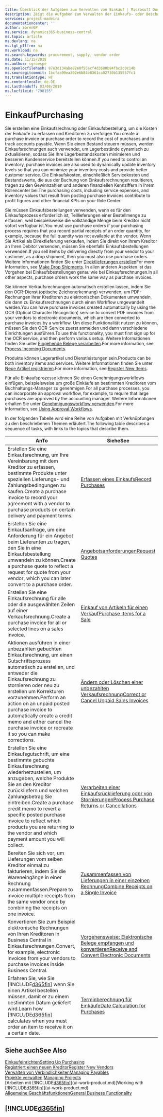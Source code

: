 ```yaml
---
title: Überblick der Aufgaben zum Verwalten von Einkauf | Microsoft Docs
description: Zeigt die Aufgaben zum Verwalten der Einkaufs- oder Beschaffungsvorgänge, einschließlich das Vorgehen bei Einkaufsrechnungen und Bestellungen.
services: project-madeira
documentationcenter: ''
author: SorenGP
ms.service: dynamics365-business-central
ms.topic: article
ms.devlang: na
ms.tgt_pltfrm: na
ms.workload: na
ms.search.keywords: procurement, supply, vendor order
ms.date: 11/15/2018
ms.author: sgroespe
ms.openlocfilehash: 87e3d134abe82e0f55acf4d3680b84fbc2c0c14b
ms.sourcegitcommit: 1bcfaa99ea302e6b84b8361ca02730b135557fc1
ms.translationtype: HT
ms.contentlocale: de-DE
ms.lasthandoff: 03/08/2019
ms.locfileid: "798155"
---
```

# <a name="purchasing"></a><span data-ttu-id="d3bd2-103">Einkauf</span><span class="sxs-lookup"><span data-stu-id="d3bd2-103">Purchasing</span></span>
<span data-ttu-id="d3bd2-104">Sie erstellen eine Einkaufsrechnung oder Einkaufsbestellung, um die Kosten der Einkäufe zu erfassen und Kreditoren zu verfolgen.</span><span class="sxs-lookup"><span data-stu-id="d3bd2-104">You create a purchase invoice or purchase order to record the cost of purchases and to track accounts payable.</span></span> <span data-ttu-id="d3bd2-105">Wenn Sie einen Bestand steuern müssen, werden Einkaufsrechnungen auch verwendet, um Lagerbestände dynamisch zu aktualisieren, sodass Sie Ihre Lagerbestandskosten minimieren und besseren Kundenservice bereitstellen können.</span><span class="sxs-lookup"><span data-stu-id="d3bd2-105">If you need to control an inventory, purchase invoices are also used to dynamically update inventory levels so that you can minimize your inventory costs and provide better customer service.</span></span> <span data-ttu-id="d3bd2-106">Die Einkaufskosten, einschließlich Servicekosten und Bestandswerte, die aus der Buchung von Einkaufsrechnungen resultieren, tragen zu den Gewinnzahlen und anderen finanziellen Kennziffern in Ihrem Rollencenter bei.</span><span class="sxs-lookup"><span data-stu-id="d3bd2-106">The purchasing costs, including service expenses, and inventory values that result from posting purchase invoices contribute to profit figures and other financial KPIs on your Role Center.</span></span>

<span data-ttu-id="d3bd2-107">Sie müssen Einkaufsbestellungen verwenden, wenn es für den Einkaufsprozess erforderlich ist, Teillieferungen einer Bestellmenge zu erfassen, weil beispielsweise die vollständige Menge beim Kreditor nicht sofort verfügbar ist.</span><span class="sxs-lookup"><span data-stu-id="d3bd2-107">You must use purchase orders if your purchasing process requires that you record partial receipts of an order quantity, for example, because the full quantity was not available at the vendor.</span></span> <span data-ttu-id="d3bd2-108">Wenn Sie Artikel als Direktlieferung verkaufen, indem Sie direkt von Ihrem Kreditor an Ihren Debitor versenden, müssen Sie ebenfalls Einkaufsbestellungen verwenden.</span><span class="sxs-lookup"><span data-stu-id="d3bd2-108">If you sell items by delivering directly from your vendor to your customer, as a drop shipment, then you must also use purchase orders.</span></span> <span data-ttu-id="d3bd2-109">Weitere Informationen finden Sie unter [Direktlieferungen erstellen](sales-how-drop-shipment.md)</span><span class="sxs-lookup"><span data-stu-id="d3bd2-109">For more information, see [Make Drop Shipments](sales-how-drop-shipment.md).</span></span> <span data-ttu-id="d3bd2-110">In allen anderen Aspekten ist das Vorgehen bei Einkaufsbestellungen genau wie bei Einkaufsrechnungen.</span><span class="sxs-lookup"><span data-stu-id="d3bd2-110">In all other aspects, purchase orders work the same way as purchase invoices.</span></span>

<span data-ttu-id="d3bd2-111">Sie können Verkaufsrechnungen automatisch erstellen lassen, indem Sie den OCR-Dienst (optische Zeichenerkennung) verwenden, um PDF-Rechnungen Ihrer Kreditoren zu elektronischen Dokumenten umwandeln, die dann zu Einkaufsrechnungen durch einen Workflow umgewandelt werden.</span><span class="sxs-lookup"><span data-stu-id="d3bd2-111">You can have purchase invoices created automatically by using the OCR (Optical Character Recognition) service to convert PDF invoices from your vendors to electronic documents, which are then converted to purchase invoices by a workflow.</span></span> <span data-ttu-id="d3bd2-112">Um diese Funktionalität nutzen zu können, müssen Sie den OCR-Service zuerst anmelden und dann verschiedene Einrichtungen ausführen.</span><span class="sxs-lookup"><span data-stu-id="d3bd2-112">To use this functionality, you must first sign up for the OCR service, and then perform various setup.</span></span> <span data-ttu-id="d3bd2-113">Weitere Informationen finden Sie unter [Eingehende Belege verarbeiten](across-process-income-documents.md).</span><span class="sxs-lookup"><span data-stu-id="d3bd2-113">For more information, see [Process Incoming Documents](across-process-income-documents.md).</span></span>      

<span data-ttu-id="d3bd2-114">Produkte können Lagerartikel und Dienstleistungen sein.</span><span class="sxs-lookup"><span data-stu-id="d3bd2-114">Products can be both inventory items and services.</span></span> <span data-ttu-id="d3bd2-115">Weitere Informationen finden Sie unter [Neue Artikel registrieren](inventory-how-register-new-items.md).</span><span class="sxs-lookup"><span data-stu-id="d3bd2-115">For more information, see [Register New Items](inventory-how-register-new-items.md).</span></span>

<span data-ttu-id="d3bd2-116">Für alle Einkaufsprozesse können Sie einen Genehmigungsworkflows einfügen, beispielsweise um große Einkäufe an bestimmten Kreditoren vom Buchhaltungs-Manager zu genehmigen.</span><span class="sxs-lookup"><span data-stu-id="d3bd2-116">For all purchase processes, you can incorporate an approval workflow, for example, to require that large purchases are approved by the accounting manager.</span></span> <span data-ttu-id="d3bd2-117">Weitere Informationen erhalten Sie unter [Genehmigungsworkflow verwenden](across-how-use-approval-workflows.md).</span><span class="sxs-lookup"><span data-stu-id="d3bd2-117">For more information, see [Using Approval Workflows](across-how-use-approval-workflows.md).</span></span>

<span data-ttu-id="d3bd2-118">In der folgenden Tabelle wird eine Reihe von Aufgaben mit Verknüpfungen zu den beschriebenen Themen erläutert.</span><span class="sxs-lookup"><span data-stu-id="d3bd2-118">The following table describes a sequence of tasks, with links to the topics that describe them.</span></span>

| <span data-ttu-id="d3bd2-119">An</span><span class="sxs-lookup"><span data-stu-id="d3bd2-119">To</span></span> | <span data-ttu-id="d3bd2-120">Siehe</span><span class="sxs-lookup"><span data-stu-id="d3bd2-120">See</span></span> |
| --- | --- |
| <span data-ttu-id="d3bd2-121">Erstellen Sie eine Einkaufsrechnung, um Ihre Vereinbarung mit dem Kreditor zu erfassen, bestimmte Produkte unter speziellen Lieferungs- und Zahlungsbedingungen zu kaufen.</span><span class="sxs-lookup"><span data-stu-id="d3bd2-121">Create a purchase invoice to record your agreement with a vendor to purchase products on certain delivery and payment terms.</span></span> |[<span data-ttu-id="d3bd2-122">Erfassen eines Einkaufs</span><span class="sxs-lookup"><span data-stu-id="d3bd2-122">Record Purchases</span></span>](purchasing-how-record-purchases.md) |
|<span data-ttu-id="d3bd2-123">Erstellen Sie eine Einkaufsanfrage, um eine Anforderung für ein Angebot beim Lieferanten zu tragen, den Sie in eine Einkaufsbestellung umwandeln zu können.</span><span class="sxs-lookup"><span data-stu-id="d3bd2-123">Create a purchase quote to reflect a request for quote from your vendor, which you can later convert to a purchase order.</span></span>|[<span data-ttu-id="d3bd2-124">Angebotsanforderungen</span><span class="sxs-lookup"><span data-stu-id="d3bd2-124">Request Quotes</span></span>](purchasing-how-request-quotes.md)|
| <span data-ttu-id="d3bd2-125">Erstellen Sie eine Einkaufsrechnung für alle oder die ausgewählten Zeilen auf einer Verkaufsrechnung.</span><span class="sxs-lookup"><span data-stu-id="d3bd2-125">Create a purchase invoice for all or selected lines on a sales invoice.</span></span> |[<span data-ttu-id="d3bd2-126">Einkauf von Artikeln für einen Verkauf</span><span class="sxs-lookup"><span data-stu-id="d3bd2-126">Purchase Items for a Sale</span></span>](purchasing-how-purchase-products-sale.md) |
| <span data-ttu-id="d3bd2-127">Aktionen ausführen in einer unbezahlten gebuchten Einkaufsrechnung, um einen Gutschriftsprozess automatisch zu erstellen, und entweder die Einkaufsrechnung zu stornieren oder neu zu erstellen um Korrekturen vorzunehmen.</span><span class="sxs-lookup"><span data-stu-id="d3bd2-127">Perform an action on an unpaid posted purchase invoice to automatically create a credit memo and either cancel the purchase invoice or recreate it so you can make corrections.</span></span> |[<span data-ttu-id="d3bd2-128">Ändern oder Löschen einer unbezahlten Verkaufsrechnung</span><span class="sxs-lookup"><span data-stu-id="d3bd2-128">Correct or Cancel Unpaid Sales Invoices</span></span>](purchasing-how-correct-cancel-unpaid-purchase-invoices.md) |
| <span data-ttu-id="d3bd2-129">Erstellen Sie eine Einkaufsgutschrift, um eine bestimmte gebuchte Einkaufsrechnung wiederherzustellen, um anzugeben, welche Produkte Sie an den Kreditor zurückliefern und welchen Zahlungsbetrag Sie eintreiben.</span><span class="sxs-lookup"><span data-stu-id="d3bd2-129">Create a purchase credit memo to revert a specific posted purchase invoice to reflect which products you are returning to the vendor and which payment amount you will collect.</span></span> |[<span data-ttu-id="d3bd2-130">Verarbeiten einer Einkaufsrücklieferung oder von Stornierungen</span><span class="sxs-lookup"><span data-stu-id="d3bd2-130">Process Purchase Returns or Cancellations</span></span>](purchasing-how-register-new-vendors.md) |
|<span data-ttu-id="d3bd2-131">Bereiten Sie sich vor, um Lieferungen vom selben Kreditor einmal zu fakturieren, indem Sie die Wareneingänge in einer Rechnung zusammenfassen.</span><span class="sxs-lookup"><span data-stu-id="d3bd2-131">Prepare to invoice multiple receipts from the same vendor once by combining the receipts on one invoice.</span></span>|[<span data-ttu-id="d3bd2-132">Zusammenfassen von Lieferungen in einer einzelnen Rechnung</span><span class="sxs-lookup"><span data-stu-id="d3bd2-132">Combine Receipts on a Single Invoice</span></span>](purchasing-how-to-combine-receipts.md)|
|<span data-ttu-id="d3bd2-133">Konvertieren Sie zum Beispiel elektronische Rechnungen von Ihren Kreditoren in Business Central in Einkaufsrechnungen.</span><span class="sxs-lookup"><span data-stu-id="d3bd2-133">Convert, for example, electronic invoices from your vendors to purchase invoices inside Business Central.</span></span>|[<span data-ttu-id="d3bd2-134">Vorgehensweise: Elektronische Belege empfangen und konvertieren</span><span class="sxs-lookup"><span data-stu-id="d3bd2-134">Receive and Convert Electronic Documents</span></span>](purchasing-how-to-receive-and-convert-electronic-documents.md)|
| <span data-ttu-id="d3bd2-135">Erfahren Sie, wie Sie [!INCLUDE[d365fin](includes/d365fin_md.md)] wenn Sie einen Artikel bestellen müssen, damit er zu einem bestimmten Datum geliefert wird.</span><span class="sxs-lookup"><span data-stu-id="d3bd2-135">Learn how [!INCLUDE[d365fin](includes/d365fin_md.md)] calculates when you must order an item to receive it on a certain date.</span></span>|[<span data-ttu-id="d3bd2-136">Terminberechnung für Einkäufe</span><span class="sxs-lookup"><span data-stu-id="d3bd2-136">Date Calculation for Purchases</span></span>](purchasing-date-calculation-for-purchases.md)|

## <a name="see-also"></a><span data-ttu-id="d3bd2-137">Siehe auch</span><span class="sxs-lookup"><span data-stu-id="d3bd2-137">See Also</span></span>
[<span data-ttu-id="d3bd2-138">Einkaufeinrichten</span><span class="sxs-lookup"><span data-stu-id="d3bd2-138">Setting Up Purchasing</span></span>](purchasing-setup-purchasing.md)  
[<span data-ttu-id="d3bd2-139">Registriert einen neuen Kreditor</span><span class="sxs-lookup"><span data-stu-id="d3bd2-139">Register New Vendors</span></span>](purchasing-how-register-new-vendors.md)  
[<span data-ttu-id="d3bd2-140">Verwalten von Verbindlichkeiten</span><span class="sxs-lookup"><span data-stu-id="d3bd2-140">Managing Payables</span></span>](payables-manage-payables.md)  
<span data-ttu-id="d3bd2-141">[Projekte verwalten](projects-manage-projects.md)  </span><span class="sxs-lookup"><span data-stu-id="d3bd2-141">[Managing Projects](projects-manage-projects.md)  </span></span>  
<span data-ttu-id="d3bd2-142">[Arbeiten mit [!INCLUDE[d365fin](includes/d365fin_md.md)]](ui-work-product.md)</span><span class="sxs-lookup"><span data-stu-id="d3bd2-142">[Working with [!INCLUDE[d365fin](includes/d365fin_md.md)]](ui-work-product.md)</span></span>  
[<span data-ttu-id="d3bd2-143">Allgemeine Geschäftsfunktionen</span><span class="sxs-lookup"><span data-stu-id="d3bd2-143">General Business Functionality</span></span>](ui-across-business-areas.md)

## [!INCLUDE[d365fin](includes/free_trial_md.md)]  

